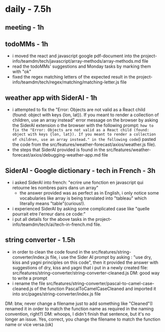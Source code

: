 # daily - 7.5h

## meeting - 1h

## todoMMs - 1h
* i moved the react and javascript google pdf-document into the project-info/teamdm/tech/javascript/array-methods/array-methods.md file
* read the todoMMs' suggestions and Monday tasks by marking them with "ok"
* fixed the regex matching letters of the expected result in the project-info/teamdm/tech/regex/matching/matching-letter.js file
  
## weather app with SiderAI - 1h
* i attempted to fix the "Error: Objects are not valid as a React child (found: object with keys {lon, lat}). If you meant to render a collection of children, use an array instead" error message on the browser by asking the SiderAI extension o the browser with the following prompt: `how to fix the "Error: Objects are not valid as a React child (found: object with keys {lon, lat}). If you meant to render a collection of children, use an array instead." in the following code`(i pasted the code from the src/features/weather-forecast/axios/weather.js file). 
* the steps that SiderAI provided is found in the src/features/weather-forecast/axios/debugging-weather-app.md file

## SiderAI - Google dictionary - tech in French - 3h
* i asked SiderAI into french: "ecrire une fonction en javascript qui retourne les nombres pairs dans un array"
  * the answer provided was as perfect as in English, i only notice some vocabularies like array is being translated into "tableau" which literally means "table"(curious!). 
* i experienced SiderAI by asking some complicated case like "quelle pourrait etre l'erreur dans ce code:"
* i put all details for the above tasks in the project-info/teamdm/tech/ai/tech-in-french.md file.

## string converter - 1.5h
* in order to clean the code found in the src/features/string-converter/index.js file, i use the Sider AI prompt by asking : "use dry, kiss and yagni principles on this code", then it provided the answer with suggestions of dry, kiss and yagni that i put in a newly created file: src/features/string-converter/string-converter-cleaned.js DM: good way to write a prompt
* i rename the file src/features/string-converter/pascal-to-camel-case-cleaned.js of the function PascalToCamelCaseCleaned and imported it into src/pages/string-converter/index.js file

DM: btw, never change a filename just to add something like "Cleaned"(I renamed it in order to match the function name as required in the naming convention, right?) DM: whoops, I didn't finish that sentence, but it's no longer an issue. Yes, correct, you change the filename to match the function name or vice versa.(ok)